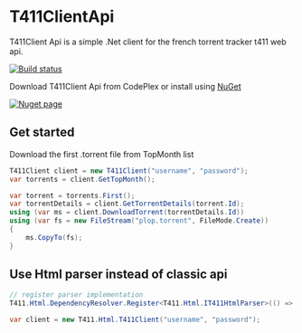 # T411ClientApi
T411Client Api is a simple .Net client for the french torrent tracker t411 web api.

[![Build status](https://ci.appveyor.com/api/projects/status/ck0kv1sjhvjpe34t?svg=true)](https://ci.appveyor.com/project/latop2604/t411clientapi)

Download T411Client Api from CodePlex or install using [NuGet](https://ci.appveyor.com/project/latop2604/t411clientapi)

[![Nuget page](http://download-codeplex.sec.s-msft.com/Download?ProjectName=t411clientapi&DownloadId=702702)](https://www.nuget.org/packages/T411ClientApi)

## Get started
Download the first .torrent file from TopMonth list
```c#
T411Client client = new T411Client("username", "password");
var torrents = client.GetTopMonth();

var torrent = torrents.First();
var torrentDetails = client.GetTorrentDetails(torrent.Id);
using (var ms = client.DownloadTorrent(torrentDetails.Id))
using (var fs = new FileStream("plop.torrent", FileMode.Create))
{
    ms.CopyTo(fs);
}
```

## Use Html parser instead of classic api

```c#
// register parser implementation
T411.Html.DependencyResolver.Register<T411.Html.IT411HtmlParser>(() => new T411.HtmlParser.T411HtmlParser());

var client = new T411.Html.T411Client("username", "password");

```
